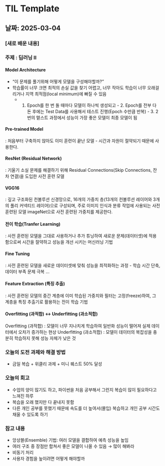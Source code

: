 # TIL Template

## 날짜: 2025-03-04

### [새로 배운 내용]
### 주제 : 딥러닝 II
#### Model Architecture
- “이 문제를 풀기위해 어떻게 모델을 구성해야할까?”
- 학습률이 너무 크면 최적의 손실 값을 찾기 어렵고, 너무 작아도 학습이 너무 오래걸리거나 지역 최적점(local minimum)에 빠질 수 있음
  - 1. Epoch를 한 번 돌 때마다 모델이 하나씩 생성되고 - 2. Epoch를 전부 다 돈 후에는 Test Data를 사용해서 테스트 진행(Epoch 수만큼 반복) - 3. 2번의 텥스트 과정에서 성능이 가장 좋은 모델이 최종 모델이 됨
#### Pre-trained Model
: 처음부터 구축하지 않아도 이미 훈련이 끝난 모델 - 시간과 자원이 절약되기 때문에 사용한다.
#### ResNet (Residual Network)
: 기울기 소실 문제를 해결하기 위해 Residual Connections(Skip Connections, 잔차 연결)을 도입한 사전 훈련 모델
#### VGG16
: 깊고 구조화된 컨볼루션 신경망으로, 16개의 가중치 층(13개의 컨볼루션 레이어와 3개의 풀리 커넥티드 레이어)으로 구성되며, 주로 이미지 인식과 분류 작업에 사용되는 사전 훈련된 모델
imageNet으로 사전 훈련된 가중치를 제공한다.
#### 전이 학습(Tranfer Learning)
: 사전 훈련된 모델을 그대로 사용하거나 추가 튜닝하여 새로운 문제(데이터셋)에 적용함으로써 시간을 절약하고 성능을 개선 시키는 머신러닝 기법
#### Fine Tuning
: 사전 훈련된 모델을 새로운 데이터셋에 맞춰 성능을 최적화하는 과정 - 학습 시간 단축, 데이터 부족 문제 극복 ...
#### Feature Extraction (특징 추출)
: 사전 훈련된 모델의 중간 계층에 이미 학습된 가중치와 필터는 고정(freeze)하여, 그 계층을 특징 추출기로 활용하는 전이 학습 기법
#### Overfitting (과적합) <-> Underfitting (과소적합)
Overfitting (과적합)  : 모델이 너무 지나치게 학습하여 일반화 성능이 떨어져 실제 데이터에서 오차가 증가하는 현상
Underfitting (과소적합) : 모델이 데이터의 복잡성을 충분히 학습하지 못해 성능 자체가 낮은 것

### 오늘의 도전 과제와 해결 방법
- 금일 복습 + 위클리 과제 + 미니 퀘스트 50% 달성

### 오늘의 회고
- 수업의 양이 많기도 하고, 파이썬을 처음 공부해서 그런지 복습이 많이 필요하다고 느껴진 하루
- 복습을 오래 했지만 다 끝내지 못함
- 다른 개인 공부를 못했기 때문에 속도를 더 높여서(몰입) 복습하고 개인 공부 시간도 채울 수 있도록 하기


### 참고 내용
- 앙상블(Ensemble) 기법: 여러 모델을 결합하여 예측 성능을 높임
- 여러 구조 중 장점만 합쳐서 좋은 모델이 나올 수 있음 → 많이 해봐라
- 비동기 처리
- 사용자 경험을 높이려면 어떻게 해야할까